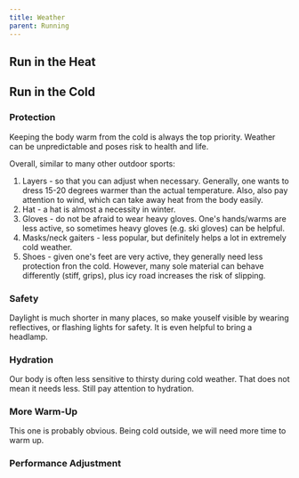 ```yaml
---
title: Weather
parent: Running
---
```


## Run in the Heat

## Run in the Cold

### Protection

Keeping the body warm from the cold is always the top priority. Weather can be unpredictable and poses risk to health and life.

Overall, similar to many other outdoor sports:

1. Layers - so that you can adjust when necessary. Generally, one wants to dress 15-20 degrees warmer than the actual temperature. Also, also pay attention to wind, which can take away heat from the body easily.
1. Hat - a hat is almost a necessity in winter.
1. Gloves - do not be afraid to wear heavy gloves. One's hands/warms are less active, so sometimes heavy gloves (e.g. ski gloves) can be helpful.
1. Masks/neck gaiters - less popular, but definitely helps a lot in extremely cold weather.
1. Shoes - given one's feet are very active, they generally need less protection fron the cold. However, many sole material can behave differently (stiff, grips), plus icy road increases the risk of slipping.

### Safety

Daylight is much shorter in many places, so make youself visible by wearing reflectives, or flashing lights for safety. It is even helpful to bring a headlamp.

### Hydration

Our body is often less sensitive to thirsty during cold weather. That does not mean it needs less. Still pay attention to hydration.

### More Warm-Up

This one is probably obvious. Being cold outside, we will need more time to warm up.

### Performance Adjustment
